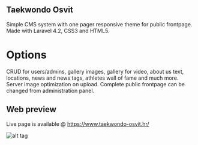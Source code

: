 ## Taekwondo Osvit

Simple CMS system with one pager responsive theme for public frontpage.
Made with Laravel 4.2, CSS3 and HTML5.

# Options
CRUD for users/admins, gallery images, gallery for video, about us text, locations, news and news tags, athletes wall of fame and much more. Server image optimization on upload.
Complete public frontpage can be changed from administration panel.

## Web preview

Live page is available @ https://www.taekwondo-osvit.hr/

![alt tag](https://i.imgur.com/j9XizPi.jpg)


